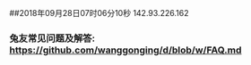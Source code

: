 ##2018年09月28日07时06分10秒 142.93.226.162
### 兔友常见问题及解答: https://github.com/wanggonging/d/blob/w/FAQ.md
